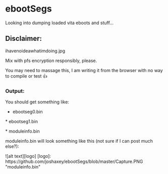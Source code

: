 # ebootSegs
Looking into dumping loaded vita eboots and stuff...

## Disclaimer:
ihavenoideawhatimdoing.jpg

Mix with pfs encryption responsibly, please.

You may need to massage this, I am writing it from the browser with no way to compile or test :thumbsup:

### Output:
You should get something like:

* ebootseg0.bin
<p>
* ebootseg1.bin
<p>
* moduleinfo.bin
<p>
moduleinfo.bin will look something like this (not sure if I can post much else?):
<p>
<p>
![alt text][logo]
[logo]: https://github.com/joshaxey/ebootSegs/blob/master/Capture.PNG "moduleinfo.bin"
